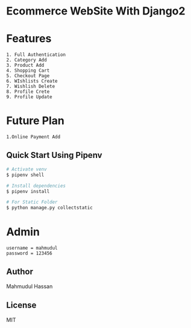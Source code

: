 # Ecommerce WebSite With Django2

# Features
	1. Full Authentication
	2. Category Add
	3. Product Add
	4. Shopping Cart
	5. Checkout Page
	6. WIshlists Create
	7. Wishlish Delete
	8. Profile Crete
	9. Profile Update

# Future Plan
	1.Online Payment Add


## Quick Start Using Pipenv

``` bash
# Activate venv
$ pipenv shell

# Install dependencies
$ pipenv install

# For Static Folder
$ python manage.py collectstatic

```

# Admin
	username = mahmudul
    password = 123456

Author
----
Mahmudul Hassan

License
----
MIT
